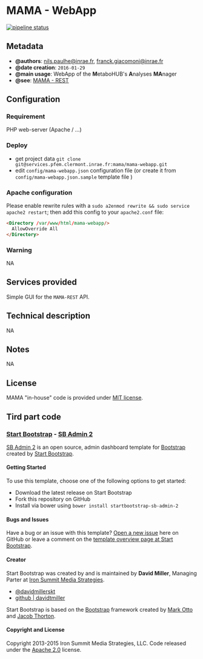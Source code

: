 # MAMA - WebApp

[![pipeline status](https://services.pfem.clermont.inrae.fr/gitlab/mama/mama-webapp/badges/dev/pipeline.svg)](https://services.pfem.clermont.inrae.fr/gitlab/mama/mama-webapp/commits/dev)

## Metadata

* **@authors**: <nils.paulhe@inrae.fr>, <franck.giacomoni@inrae.fr>
* **@date creation**: `2016-01-29`
* **@main usage**: WebApp of the **M**etaboHUB's **A**nalyses **MA**nager
* **@see**: [MAMA - REST](../mama-rest)

## Configuration

### Requirement

PHP web-server (Apache / ...)

### Deploy

* get project data `git clone git@services.pfem.clermont.inrae.fr:mama/mama-webapp.git`
* edit `config/mama-webapp.json` configuration file (or create it from `config/mama-webapp.json.sample` template file )

### Apache configuration

Please enable rewrite rules with a `sudo a2enmod rewrite && sudo service apache2 restart`; then add this config to your `apache2.conf` file:

```html
<Directory /var/www/html/mama-webapp/>
  AllowOverride All
</Directory>
```

### Warning

NA

## Services provided

Simple GUI for the `MAMA-REST` API.

## Technical description

NA

## Notes

NA

## License

MAMA "in-house" code is provided under [MIT license](LICENSE.md).

## Tird part code

### [Start Bootstrap](http://startbootstrap.com/) - [SB Admin 2](http://startbootstrap.com/template-overviews/sb-admin-2/)

[SB Admin 2](http://startbootstrap.com/template-overviews/sb-admin-2/) is an open source, admin dashboard template for [Bootstrap](http://getbootstrap.com/) created by [Start Bootstrap](http://startbootstrap.com/).

#### Getting Started

To use this template, choose one of the following options to get started:

* Download the latest release on Start Bootstrap
* Fork this repository on GitHub
* Install via bower using `bower install startbootstrap-sb-admin-2`

#### Bugs and Issues

Have a bug or an issue with this template? [Open a new issue](https://github.com/IronSummitMedia/startbootstrap-sb-admin-2/issues) here on GitHub or leave a comment on the [template overview page at Start Bootstrap](http://startbootstrap.com/template-overviews/sb-admin-2/).

#### Creator

Start Bootstrap was created by and is maintained by **David Miller**, Managing Parter at [Iron Summit Media Strategies](http://www.ironsummitmedia.com/).

* [@davidmillerskt](https://twitter.com/davidmillerskt)
* [github | davidtmiller](https://github.com/davidtmiller)

Start Bootstrap is based on the [Bootstrap](http://getbootstrap.com/) framework created by [Mark Otto](https://twitter.com/mdo) and [Jacob Thorton](https://twitter.com/fat).

#### Copyright and License

Copyright 2013-2015 Iron Summit Media Strategies, LLC. Code released under the [Apache 2.0](https://github.com/IronSummitMedia/startbootstrap-sb-admin-2/blob/gh-pages/LICENSE) license.
